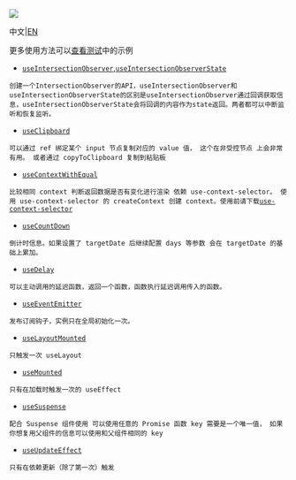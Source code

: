 <image src="https://raw.githubusercontent.com/xyhxx/program_preview/master/logo/react-use.png">

中文|<a href='./docs/en.md'>EN</a>

更多使用方法可以<a href="https://github.com/xyhxx/proste-react-use/tree/main/__tests__">查看测试</a>中的示例

- [`useIntersectionObserver`](./docs/useIntersectionObserver/cn.md),[`useIntersectionObserverState`](./docs/useIntersectionObserverState/cn.md)

`创建一个IntersectionObserver的API，useIntersectionObserver和useIntersectionObserverState的区别是useIntersectionObserver通过回调获取信息，useIntersectionObserverState会将回调的内容作为state返回。两者都可以中断监听和恢复监听。`

- [`useClipboard`](./docs/useClipboard/cn.md)

`可以通过 ref 绑定某个 input 节点复制对应的 value 值， 这个在非受控节点 上会非常有用。 或者通过 copyToClipboard 复制到粘贴板`

- [`useContextWithEqual`](./docs/useContextWithEqual/cn.md)

`比较相同 context 判断返回数据是否有变化进行渲染 依赖 use-context-selector。 使用 use-context-selector 的 createContext 创建 context。使用前请下载`[`use-context-selector`](https://github.com/dai-shi/use-context-selector)

- [`useCountDown`](./docs/useCountDown/cn.md)

`倒计时信息。如果设置了 targetDate 后继续配置 days 等参数 会在 targetDate 的基础上累加。`

- [`useDelay`](./docs/useDelay/cn.md)

`可以主动调用的延迟函数，返回一个函数，函数执行延迟调用传入的函数。`

- [`useEventEmitter`](./docs/useEventEmitter/cn.md)

`发布订阅钩子，实例只在全局初始化一次。`

- [`useLayoutMounted`](./docs/useLayoutMounted/cn.md)

`只触发一次 useLayout`

- [`useMounted`](./docs/useMounted/cn.md)

`只有在加载时触发一次的 useEffect`

- [`useSuspense`](./docs/useSuspense/cn.md)

`配合 Suspense 组件使用 可以使用任意的 Promise 函数 key 需要是一个唯一值， 如果你想复用父组件的信息可以使用和父组件相同的 key`

- [`useUpdateEffect`](./docs/useUpdateEffect/cn.md)

`只有在依赖更新（除了第一次）触发`
